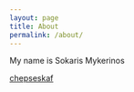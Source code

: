 ```yaml
---
layout: page
title: About
permalink: /about/
---
```


My name is Sokaris Mykerinos

[chepseskaf](http://chepseskaf.github.io)

